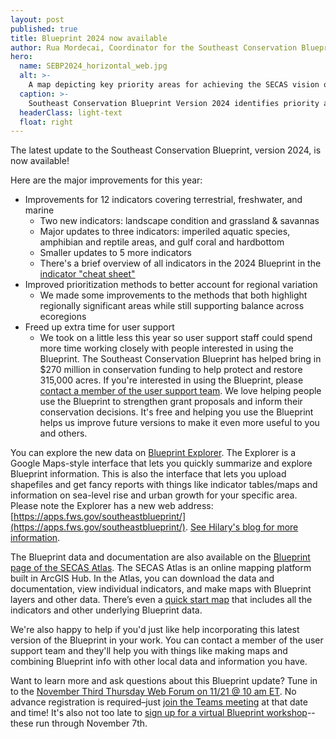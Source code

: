 ```yaml
---
layout: post
published: true
title: Blueprint 2024 now available
author: Rua Mordecai, Coordinator for the Southeast Conservation Blueprint
hero:
  name: SEBP2024_horizontal_web.jpg
  alt: >-
    A map depicting key priority areas for achieving the SECAS vision of a connected network of lands and waters. Priority areas are shown in shades of purple and gray. Darkest purple represents highest priority, middle purple high priority, and lightest purple medium priority. Gray represents priority connections between the purple areas.
  caption: >-
    Southeast Conservation Blueprint Version 2024 identifies priority areas for a connected network of lands and waters across the Southeast and U.S. Caribbean.
  headerClass: light-text
  float: right
---
```

The latest update to the Southeast Conservation Blueprint, version 2024, is now available!

Here are the major improvements for this year:<!--more-->

- Improvements for 12 indicators covering terrestrial, freshwater, and marine
    - Two new indicators: landscape condition and grassland & savannas
    - Major updates to three indicators: imperiled aquatic species, amphibian and reptile areas, and gulf coral and hardbottom
    - Smaller updates to 5 more indicators
    - There's a brief overview of all indicators in the 2024 Blueprint in the [indicator "cheat sheet"](https://secassoutheast.org/pdf/IndicatorCheatSheet_2024.pdf)
- Improved prioritization methods to better account for regional variation
	- We made some improvements to the methods that both highlight regionally significant areas while still supporting balance across ecoregions
- Freed up extra time for user support
	- We took on a little less this year so user support staff could spend more time working closely with people interested in using the Blueprint. The Southeast Conservation Blueprint has helped bring in $270 million in conservation funding to help protect and restore 315,000 acres. If you're interested in using the Blueprint, please [contact a member of the user support team](https://secassoutheast.org/staff). We love helping people use the Blueprint to strengthen grant proposals and inform their conservation decisions. It's free and helping you use the Blueprint helps us improve future versions to make it even more useful to you and others.

You can explore the new data on [Blueprint Explorer](https://apps.fws.gov/southeastblueprint/). The Explorer is a Google Maps-style interface that lets you quickly summarize and explore Blueprint information. This is also the interface that lets you upload shapefiles and get fancy reports with things like indicator tables/maps and information on sea-level rise and urban growth for your specific area. Please note the Explorer has a new web address: [https://apps.fws.gov/southeastblueprint/](https://apps.fws.gov/southeastblueprint/). [See Hilary's blog for more information](https://secassoutheast.org/2024/10/09/Blueprint-Explorer-updated-with-2024-data-and-new-web-address.html). 

The Blueprint data and documentation are also available on the [Blueprint page of the SECAS Atlas](https://secas-fws.hub.arcgis.com/pages/blueprint). The SECAS Atlas is an online mapping platform built in ArcGIS Hub. In the Atlas, you can download the data and documentation, view individual indicators, and make maps with Blueprint layers and other data. There’s even a [quick start map](https://fws.maps.arcgis.com/apps/mapviewer/index.html?webmap=7cfc16348f16418bbd207ee010164ed1) that includes all the indicators and other underlying Blueprint data.

We're also happy to help if you'd just like help incorporating this latest version of the Blueprint in your work. You can contact a member of the user support team and they'll help you with things like making maps and combining Blueprint info with other local data and information you have.

Want to learn more and ask questions about this Blueprint update? Tune in to the [November Third Thursday Web Forum on 11/21 @ 10 am ET](https://calendar.google.com/calendar/event?eid=NmVnOGY3YTlpYmNxN2RrYzgxbjgyYWtkb2Ugc2VjYXNzb3V0aGVhc3RAbQ&ctz=America/New_York). No advance registration is required–just [join the Teams meeting](https://teams.microsoft.com/l/meetup-join/19%3Ameeting_MjliZmYyN2EtOWY1Yi00N2FjLTkyOTYtZWRiNTJkNjAyNGIy%40thread.v2/0?context=%7B%22Tid%22%3A%220693b5ba-4b18-4d7b-9341-f32f400a5494%22%2C%22Oid%22%3A%22765228b1-d0d0-4438-812e-51cbb57819f1%22%7D) at that date and time! It's also not too late to [sign up for a virtual Blueprint workshop](https://secassoutheast.org/workshops)--these run through November 7th.
